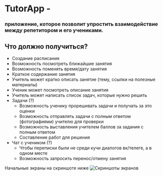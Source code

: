 # TutorApp - 
### приложение, которое позволит упростить взаимодействие между репетитором и его учениками.

## Что должно получиться?
* Создание расписания
 * Возможность посмотреть ближайшие занятия
 * Возможность поменять время/дату занятия
* Краткое содержание занятия
 * Учитель может кратко описать занятие (тему, ссылки на полезные материалы)
 * Ученик может посмотреть описание занятия
 * Учитель может написать список задач, которые нужно решить
* Задачи (?)
  * Возможность ученику прорешивать задачи   и получать за это оценки
  * Возможность отправлять задачи с полным ответом (фотографиями) учителю для проверки
  * Возможность выставления учителем баллов за задания с полным ответом
  * Составление работ для решения
* Чат с учеником (?)
  * Чтобы переписки были не среди кучи диалогов вк/телеге, а в одном месте
  * Возможность запросить перенос/отмену занятия

Начальные экраны на скриншоте ниже
![Скриншоты экранов](https://github.com/ZubairovValeriy/TutorApp/blob/master/screenshots/screenshots.png)